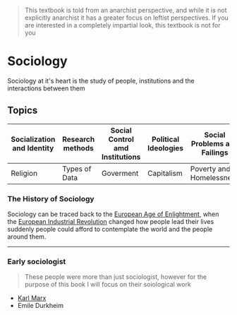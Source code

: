 > This textbook is told from an anarchist perspective, and while it is not explicitly anarchist it has a greater focus on leftist perspectives. If you are interested in a completely impartial look, this textbook is not for you

# Sociology

Sociology at it's heart is the study of people, institutions and the interactions between them

## Topics

| Socialization and Identity | Research methods | Social Control amd Institutions | Political Ideologies | Social Problems and Failings   |
| -------------------------- | ---------------- | ------------------------------- | -------------------- | ------------------------------ |
| Religion                   | Types of Data    | Goverment                       | Capitalism           | Poverty and Homelessness       |

### The History of Sociology 

Sociology can be traced back to the [European Age of Enlightment](../main/Events%20and%20History/European%20Enlightenment.md), when the [European Industrial Revolution](../main/Events%20and%20History/European%20Industrial%20Revolution.md) changed how people lead their lives
  suddenly people could afford to contemplate the world and the people around them.

--- 

### Early sociologist 

> These people were more than just sociologist, however for the purpose of this book I will focus on their soiological work

* [Karl Marx](../main/People%20and%20Groups/Karl%20Marx.md)
* Emile Durkheim
